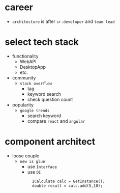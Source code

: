# career

- `architecture` is after `sr.developer` and `team lead`

# select tech stack

- functionality
  - WebAPI
  - DesktopApp
  - etc.
- community
  - `stack overflow`
    - tag
    - keyword search
    - check question count
- popularity
  - `google trends`
    - search keyword
    - compare `react` and `angular`

# component architect

- loose couple
  - `new is glue`
    - use `Interface`
    - use `DI`
      ```
        ICalculate calc = GetInstance();
        double result = calc.add(5,10);
      ```
